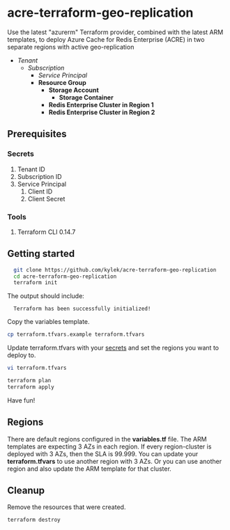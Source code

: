# acre-terraform-geo-replication

Use the latest "azurerm" Terraform provider,
combined with the latest ARM templates, to deploy
Azure Cache for Redis Enterprise (ACRE)
in two separate regions with active geo-replication

- _Tenant_
  - _Subscription_
    - _Service Principal_
    - **Resource Group**
      - **Storage Account**
        - **Storage Container**
      - **Redis Enterprise Cluster in Region 1**
      - **Redis Enterprise Cluster in Region 2**

## Prerequisites

### Secrets

1. Tenant ID
2. Subscription ID
3. Service Principal
   1. Client ID
   2. Client Secret
    
### Tools

1. Terraform CLI 0.14.7

## Getting started

```bash
  git clone https://github.com/kylek/acre-terraform-geo-replication
  cd acre-terraform-geo-replication
  terraform init
```
The output should include:
```text
  Terraform has been successfully initialized!
```
Copy the variables template.
```bash
cp terraform.tfvars.example terraform.tfvars
```
Update terraform.tfvars with your [secrets](#secrets)
and set the regions you want to deploy to.

```bash
vi terraform.tfvars
```

```bash
terraform plan
terraform apply
```

Have fun!

## Regions

There are default regions configured in the **variables.tf** file.
The ARM templates are expecting 3 AZs in each region.
If every region-cluster is deployed with 3 AZs, then the SLA is 99.999.
You can update your **terraform.tfvars** to use another region with 3 AZs.
Or you can use another region and also update the ARM template for that cluster.

## Cleanup

Remove the resources that were created.

```bash
terraform destroy
```
